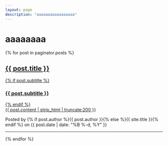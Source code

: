 ```yaml
---
layout: page
description: "aaaaaaaaaaaaaaaaa"
---
```


<h1>aaaaaaaa</h1>

{% for post in paginator.posts %}
<div>
    <a href="{{ post.url | prepend: site.baseurl }}">
        <h2>
            {{ post.title }}
        </h2>
        {% if post.subtitle %}
        <h3>
            {{ post.subtitle }}
        </h3>
        {% endif %}
        <div>
            {{ post.content | strip_html | truncate:200 }}
        </div>
    </a>
    <p>
        Posted by {% if post.author %}{{ post.author }}{% else %}{{ site.title }}{% endif %} on {{ post.date | date: "%B %-d, %Y" }}
    </p>
</div>
<hr>
{% endfor %}